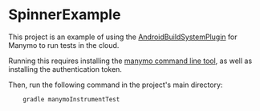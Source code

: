 SpinnerExample
==============

This project is an example of using the [AndroidBuildSystemPlugin](https://github.com/manymo/AndroidBuildSystemPlugin)
for Manymo to run tests in the cloud.

Running this requires installing the [manymo command line tool](https://www.manymo.com/pages/documentation/manymo-command-line-tool), as well as
installing the authentication token.

Then, run the following command in the project's main directory:

```
    gradle manymoInstrumentTest
```
